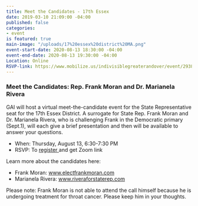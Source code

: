 ```yaml
---
title: Meet the Candidates - 17th Essex
date: 2019-03-10 21:09:00 -04:00
published: false
categories:
- event
is featured: true
main-image: "/uploads/17%20essex%20district%20MA.png"
event-start-date: 2020-08-13 18:30:00 -04:00
event-end-date: 2020-08-13 19:30:00 -04:00
Location: Online
RSVP-link: https://www.mobilize.us/indivisiblegreaterandover/event/293820/
---
```


### Meet the Candidates: Rep. Frank Moran and Dr. Marianela Rivera

GAI will host a virtual meet-the-candidate event for the State Representative seat for the 17th Essex District. A surrogate for State Rep. Frank Moran and Dr. Marianela Rivera, who is challenging Frank in the Democratic primary (Sept.1), will each give a brief presentation and then will be available to answer your questions.

* When: Thursday, August 13, 6:30-7:30 PM
* RSVP: To [register ](https://www.mobilize.us/indivisiblegreaterandover/event/293820/)and get Zoom link

Learn more about the candidates here:
* Frank Moran: www.electfrankmoran.com
* Marianela Rivera: www.riveraforstaterep.com

Please note: Frank Moran is not able to attend the call himself because he is undergoing treatment for throat cancer. Please keep him in your thoughts.